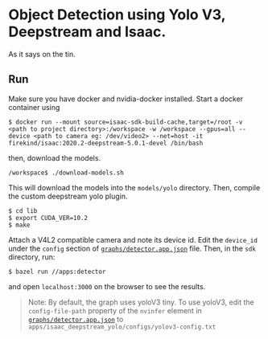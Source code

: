 # Object Detection using Yolo V3, Deepstream and Isaac.

As it says on the tin.

## Run

Make sure you have docker and nvidia-docker installed. Start a docker container using

```
$ docker run --mount source=isaac-sdk-build-cache,target=/root -v <path to project directory>:/workspace -w /workspace --gpus=all --device <path to camera eg: /dev/video2> --net=host -it firekind/isaac:2020.2-deepstream-5.0.1-devel /bin/bash
```

then, download the models.

```
/workspace$ ./download-models.sh
```

This will download the models into the `models/yolo` directory. Then, compile the custom deepstream yolo plugin.

```
$ cd lib
$ export CUDA_VER=10.2
$ make
```

Attach a V4L2 compatible camera and note its device id. Edit the `device_id` under the `config` section of [`graphs/detector.app.json`](https://github.com/firekind/isaac_deepstream_yolo/blob/master/graphs/detector.app.json#L74) file. Then, in the `sdk` directory, run:

```
$ bazel run //apps:detector
```

and open `localhost:3000` on the browser to see the results.

> Note: By default, the graph uses yoloV3 tiny. To use yoloV3, edit the `config-file-path` property of the `nvinfer` element in [`graphs/detector.app.json`](https://github.com/firekind/isaac_deepstream_yolo/blob/master/graphs/detector.app.json#L82) to `apps/isaac_deepstream_yolo/configs/yolov3-config.txt`
